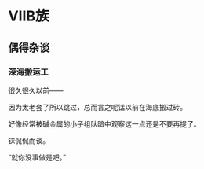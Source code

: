 # ⅦB族

## 偶得杂谈

### 深海搬运工

很久很久以前——

因为太老套了所以跳过，总而言之呢锰以前在海底搬过砖。

好像经常被碱金属的小子组队暗中观察这一点还是不要再提了。

铼侃侃而谈。

<span class="c025">“就你没事做是吧。”</span>
